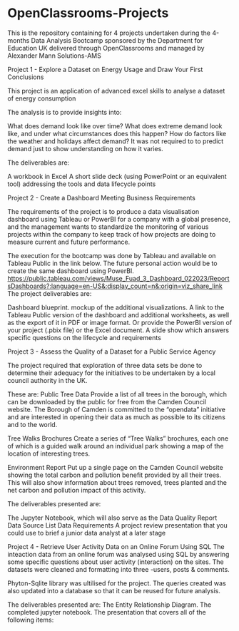 # OpenClassrooms-Projects
This is the repository containing for 4 projects undertaken during the 4-months Data Analysis Bootcamp sponsored by the Department for Education UK delivered through OpenClassrooms and managed by Alexander Mann Solutions-AMS


Project 1 - Explore a Dataset on Energy Usage and Draw Your First Conclusions

This project is an application of advanced excel skills to analyse a dataset of energy consumption

The analysis is to provide insights into:

What does demand look like over time? What does extreme demand look like, and under what circumstances does this happen? How do factors like the weather and holidays affect demand? It was not required to to predict demand just to show understanding on how it varies.

The deliverables are:

A workbook in Excel
A short slide deck (using PowerPoint or an equivalent tool) addressing the tools and data lifecycle points


Project 2 - Create a Dashboard Meeting Business Requirements

The requirements of the project is to produce a data visualisation dashboard using Tableau or PowerBI for a company with a global presence, and the management wants to standardize the monitoring of various projects within the company to keep track of how projects are doing to measure current and future performance.

The execution for the bootcamp was done by Tableau and available on Tableau Public in the link below. The future personal action would be to create the same dashboard using PowerBI.
https://public.tableau.com/views/Muse_Fuad_3_Dashboard_022023/ReportsDashboards?:language=en-US&:display_count=n&:origin=viz_share_link
The project deliverables are:

Dashboard blueprint.
mockup of the additional visualizations.
A link to the Tableau Public version of the dashboard and additional worksheets, as well as the export of it in PDF or image format. Or provide the PowerBI version of your project (.pbix file) or the Excel document.
A slide show which answers specific questions on the lifecycle and requirements

Project 3 - Assess the Quality of a Dataset for a Public Service Agency

The project required that exploration of three data sets be done to determine their adequacy for the initiatives to be undertaken by a local council authority in the UK.

These are: Public Tree Data Provide a list of all trees in the borough, which can be downloaded by the public for free from the Camden Council website. The Borough of Camden is committed to the “opendata” initiative and are interested in opening their data as much as possible to its citizens and to the world.

Tree Walks Brochures Create a series of “Tree Walks” brochures, each one of which is a guided walk around an individual park showing a map of the location of interesting trees.

Environment Report Put up a single page on the Camden Council website showing the total carbon and pollution benefit provided by all their trees. This will also show information about trees removed, trees planted and the net carbon and pollution impact of this activity.

The deliverables presented are:

The Jupyter Notebook, which will also serve as the Data Quality Report
Data Source List
Data Requirements
A project review presentation that you could use to brief a junior data analyst at a later stage


Project 4 - Retrieve User Activity Data on an Online Forum Using SQL The inteaction data from an online forum was analysed using SQL by answering some specific questions about user activity (interaction) on the sites. The datasets were cleaned and formatting into three -users, posts & comments.

Phyton-Sqlite library was ultilised for the project. The queries created was also updated into a database so that it can be reused for future analysis.

The deliverables presented are:
The Entity Relationship Diagram.
The completed jupyter notebook.
The presentation that covers all of the following items:
